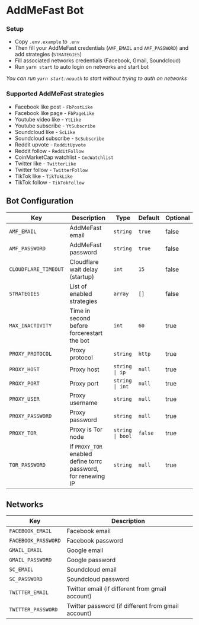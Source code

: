 # AddMeFast Bot

### Setup
- Copy `.env.example` to `.env`
- Then fill your AddMeFast credentials (`AMF_EMAIL` and `AMF_PASSWORD`) and add strategies (`STRATEGIES`)
- Fill associated networks credentials (Facebook, Gmail, Soundcloud)
- Run `yarn start` to auto login on networks and start bot

*You can run `yarn start:noauth` to start without trying to auth on networks*

### Supported AddMeFast strategies
- Facebook like post - `FbPostLike`
- Facebook like page - `FbPageLike`
- Youtube video like - `YtLike`
- Youtube subscribe - `YtSubscribe`
- Soundcloud like - `ScLike`
- Soundcloud subscribe - `ScSubscribe`
- Reddit upvote - `RedditUpvote`
- Reddit follow - `RedditFollow`
- CoinMarketCap watchlist - `CmcWatchlist`
- Twitter like - `TwitterLike`
- Twitter follow - `TwitterFollow`
- TikTok like - `TikTokLike`
- TikTok follow - `TikTokFollow`

## Bot Configuration
|Key|Description|Type|Default|Optional|
|---|---|---|---|---|
|`AMF_EMAIL` | AddMeFast email  | `string` | `true` | false
|`AMF_PASSWORD` | AddMeFast password | `string` | `true` | false
|`CLOUDFLARE_TIMEOUT` | Cloudflare wait delay (startup) | `int` | `15` | false
|`STRATEGIES` | List of enabled strategies | `array` | `[]` | false
|`MAX_INACTIVITY` | Time in second before forcerestart the bot | `int` | `60` | true
|`PROXY_PROTOCOL` | Proxy protocol | `string` | `http`| true
|`PROXY_HOST` | Proxy host | `string \| ip` | `null` | true
|`PROXY_PORT` | Proxy port | `string \| int` | `null` | true
|`PROXY_USER` | Proxy username | `string` | `null`| true
|`PROXY_PASSWORD` | Proxy password | `string` | `null`| true
|`PROXY_TOR` | Proxy is Tor node | `string \| bool` | `false` | true
|`TOR_PASSWORD` | If `PROXY_TOR` enabled define torrc password, for renewing IP | `string` | `null` | true

## Networks
|Key|Description|
|---|---|
`FACEBOOK_EMAIL`| Facebook email
`FACEBOOK_PASSWORD` | Facebook password
`GMAIL_EMAIL` | Google email
`GMAIL_PASSWORD` | Google password
`SC_EMAIL` | Soundcloud email
`SC_PASSWORD` | Soundcloud password
`TWITTER_EMAIL` | Twitter email (if different from gmail account)
`TWITTER_PASSWORD` | Twitter password (if different from gmail account)